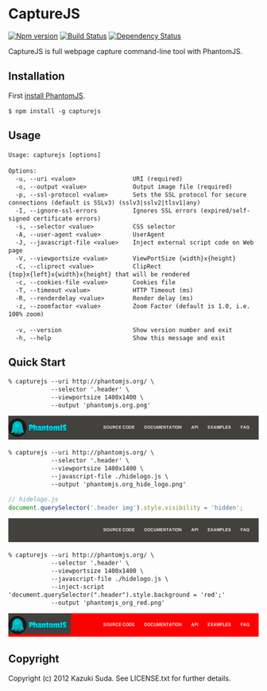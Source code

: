 CaptureJS
=========

[![Npm version][npm-image]][npm-url]
[![Build Status][travis-image]][travis-url]
[![Dependency Status][gemnasium-image]][gemnasium-url]

CaptureJS is full webpage capture command-line tool with PhantomJS.


Installation
------------

First [install PhantomJS](http://phantomjs.org/download.html).


    $ npm install -g capturejs

Usage
-----

```
Usage: capturejs [options]

Options:
  -u, --uri <value>                URI (required)
  -o, --output <value>             Output image file (required)
  -p, --ssl-protocol <value>       Sets the SSL protocol for secure connections (default is SSLv3) (sslv3|sslv2|tlsv1|any)
  -I, --ignore-ssl-errors          Ignores SSL errors (expired/self-signed certificate errors)
  -s, --selector <value>           CSS selector
  -A, --user-agent <value>         UserAgent
  -J, --javascript-file <value>    Inject external script code on Web page
  -V, --viewportsize <value>       ViewPortSize {width}x{height}
  -C, --cliprect <value>           ClipRect {top}x{left}x{width}x{height} that will be rendered
  -c, --cookies-file <value>       Cookies file
  -T, --timeout <value>            HTTP Timeout (ms)
  -R, --renderdelay <value>        Render delay (ms)
  -z, --zoomfactor <value>         Zoom Factor (default is 1.0, i.e. 100% zoom)

  -v, --version                    Show version number and exit
  -h, --help                       Show this message and exit
```

Quick Start
-----------

    % capturejs --uri http://phantomjs.org/ \
                --selector '.header' \
                --viewportsize 1400x1400 \
                --output 'phantomjs.org.png'

![phantomjs org](screenshots/phantomjs_org.png)

    % capturejs --uri http://phantomjs.org/ \
                --selector '.header' \
                --viewportsize 1400x1400 \
                --javascript-file ./hidelogo.js \
                --output 'phantomjs.org_hide_logo.png'

```javascript
// hidelogo.js
document.querySelector('.header img').style.visibility = 'hidden';
```

![phantomjs org_hide_logo](screenshots/phantomjs_org_hide_logo.png)

    % capturejs --uri http://phantomjs.org/ \
                --selector '.header' \
                --viewportsize 1400x1400 \
                --javascript-file ./hidelogo.js \                
                --inject-script 'document.querySelector(".header").style.background = 'red';'
                --output 'phantomjs_org_red.png'

![phantomjs org_red](screenshots/phantomjs_org_red.png)

Copyright
---------

Copyright (c) 2012 Kazuki Suda. See LICENSE.txt for further details.

[travis-image]: https://img.shields.io/travis/superbrothers/capturejs.svg?style=flat-square
[travis-url]: https://travis-ci.org/superbrothers/capturejs
[npm-image]: https://img.shields.io/npm/v/capturejs.svg?style=flat-square
[npm-url]: https://www.npmjs.com/package/capturejs
[gemnasium-image]: http://img.shields.io/gemnasium/superbrothers/capturejs.svg?style=flat-square
[gemnasium-url]: https://gemnasium.com/superbrothers/capturejs
